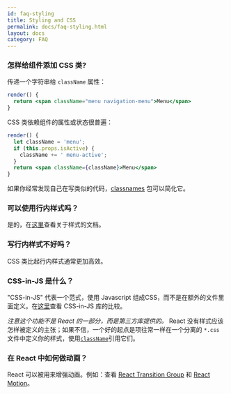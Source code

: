 ```yaml
---
id: faq-styling
title: Styling and CSS
permalink: docs/faq-styling.html
layout: docs
category: FAQ
---
```


### 怎样给组件添加 CSS 类?

传递一个字符串给 `className` 属性：

```jsx
render() {
  return <span className="menu navigation-menu">Menu</span>
}
```

CSS 类依赖组件的属性或状态很普遍：

```jsx
render() {
  let className = 'menu';
  if (this.props.isActive) {
    className += ' menu-active';
  }
  return <span className={className}>Menu</span>
}
```

如果你经常发现自己在写类似的代码，[classnames](https://www.npmjs.com/package/classnames) 包可以简化它。

### 可以使用行内样式吗？

是的，在[这里](/docs/dom-elements.html#style)查看关于样式的文档。

### 写行内样式不好吗？

CSS 类比起行内样式通常更加高效。

### CSS-in-JS 是什么？

"CSS-in-JS" 代表一个范式，使用 Javascript 组成CSS，而不是在额外的文件里面定义。在[这里](https://github.com/MicheleBertoli/css-in-js)查看 CSS-in-JS 库的比较。

_注意这个功能不是 React 的一部分，而是第三方库提供的。_ React 没有样式应该怎样被定义的主张；如果不信，一个好的起点是项往常一样在一个分离的 `*.css` 文件中定义你的样式，使用[`className`](/docs/dom-elements.html#classname)引用它们。

### 在 React 中如何做动画？

React 可以被用来增强动画。例如：查看 [React Transition Group](https://reactcommunity.org/react-transition-group/) 和 [React Motion](https://github.com/chenglou/react-motion)。
